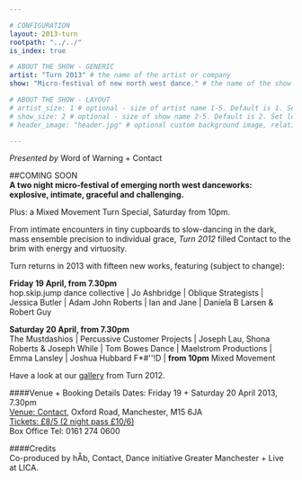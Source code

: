 ```yaml
---

# CONFIGURATION
layout: 2013-turn
rootpath: "../../"
is_index: true

# ABOUT THE SHOW - GENERIC
artist: "Turn 2013" # the name of the artist or company
show: "Micro-festival of new north west dance." # the name of the show

# ABOUT THE SHOW - LAYOUT
# artist_size: 1 # optional - size of artist name 1-5. Default is 1. Set longer names to lower values
# show_size: 2 # optional - size of show name 2-5. Default is 2. Set longer names to lower values
# header_image: "header.jpg" # optional custom background image, relative to current page

---
```

*Presented by* Word of Warning + Contact    

##COMING SOON    
**A two night micro-festival of emerging north west danceworks: explosive, intimate, graceful and challenging.**

Plus: a Mixed Movement Turn Special, Saturday from 10pm.    

From intimate encounters in tiny cupboards to slow-dancing in the dark, mass ensemble precision to individual grace, *Turn 2012* filled Contact to the brim with energy and virtuosity.     

Turn returns in 2013 with fifteen new works, featuring (subject to change):    

**Friday 19 April, from 7.30pm**    
hop.skip.jump dance collective | Jo Ashbridge | Oblique Strategists | Jessica Butler | Adam John Roberts | Ian and Jane | Daniela B Larsen & Robert Guy        

**Saturday 20 April, from 7.30pm**  
The Mustdashios | Percussive Customer Projects | Joseph Lau, Shona Roberts & Joseph While | Tom Bowes Dance | Maelstrom Productions | Emma Lansley | Joshua Hubbard F\*#''!D | **from 10pm** Mixed Movement        
        
Have a look at our [gallery](/galleries/2012-turn/index.html) from Turn 2012.    

####Venue + Booking Details
Dates: Friday 19 + Saturday 20 April 2013, 7.30pm    
[Venue: Contact](http://contactmcr.com/visit/getting-here/), Oxford Road, Manchester, M15 6JA    
[Tickets: £8/5 (2 night pass £10/6)](http://contactmcr.com/whats-on/1201-turn-2013/)    
Box Office Tel: 0161 274 0600   
       
####Credits         
Co-produced by hÅb, Contact, Dance initiative Greater Manchester + Live at LICA.
